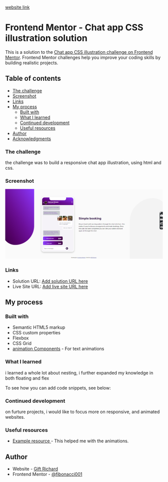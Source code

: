 <a href="https://animated-chat-app-illustration.netlify.app/">website link</a>
# Frontend Mentor - Chat app CSS illustration solution

This is a solution to the [Chat app CSS illustration challenge on Frontend Mentor](https://www.frontendmentor.io/challenges/chat-app-css-illustration-O5auMkFqY). Frontend Mentor challenges help you improve your coding skills by building realistic projects. 

## Table of contents


  - [The challenge](#the-challenge)
  - [Screenshot](#screenshot)
  - [Links](#links)
- [My process](#my-process)
  - [Built with](#built-with)
  - [What I learned](#what-i-learned)
  - [Continued development](#continued-development)
  - [Useful resources](#useful-resources)
- [Author](#author)
- [Acknowledgments](#acknowledgments)



### The challenge

the challenge was to build a responsive chat app illustration, using html and css.


### Screenshot

![](/images/chat%20app%20illustration(desktop)%20screenshot.png)



### Links

- Solution URL: [Add solution URL here](https://your-solution-url.com)
- Live Site URL: [Add live site URL here](https://your-live-site-url.com)

## My process

### Built with

- Semantic HTML5 markup
- CSS custom properties
- Flexbox
- CSS Grid
- [animation Components](https://animate.style/) - For text animations

### What I learned

i learned a whole lot about nesting, i further expanded my knowledge in both floating and flex

To see how you can add code snippets, see below:



### Continued development

on furture projects, i would like to focus more on responsive, and animated websites.

### Useful resources

- [Example resource ](https://animate.style/) - This helped me with the animations.


## Author

- Website - [Gift Richard](https://giftportfolio.netlify.app/)
- Frontend Mentor - [@fibonacci001](https://www.frontendmentor.io/profile/fibonacci001)


